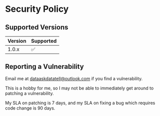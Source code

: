 # Security Policy

## Supported Versions

| Version | Supported          |
| ------- | ------------------ |
| 1.0.x   | :white_check_mark: |

## Reporting a Vulnerability

Email me at dataaskdatatell@outlook.com if you find a vulnerability.

This is a hobby for me, so I may not be able to immediately get around to patching a vulnerability.

My SLA on patching is 7 days, and my SLA on fixing a bug which requires code change is 90 days.
